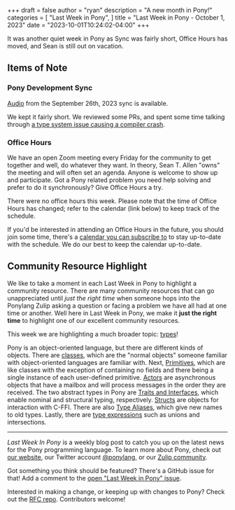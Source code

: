 +++
draft = false
author = "ryan"
description = "A new month in Pony!"
categories = [
    "Last Week in Pony",
]
title = "Last Week in Pony - October 1, 2023"
date = "2023-10-01T10:24:02-04:00"
+++

It was another quiet week in Pony as Sync was fairly short, Office Hours has moved, and Sean is still out on vacation.

## Items of Note

### Pony Development Sync

[Audio](https://sync-recordings.ponylang.io/r/2023_09_26.m4a) from the September 26th, 2023 sync is available.

We kept it fairly short. We reviewed some PRs, and spent some time talking through [a type system issue causing a compiler crash](https://github.com/ponylang/ponyc/issues/4451).

### Office Hours

We have an open Zoom meeting every Friday for the community to get together and well, do whatever they want. In theory, Sean T. Allen "owns" the meeting and will often set an agenda. Anyone is welcome to show up and participate. Got a Pony related problem you need help solving and prefer to do it synchronously? Give Office Hours a try.

There were no office hours this week. Please note that the time of Office Hours has changed; refer to the calendar (link below) to keep track of the schedule.

If you'd be interested in attending an Office Hours in the future, you should join some time, there's a [calendar you can subscribe to](https://calendar.google.com/calendar/ical/4465e68ae24131ae00461a40893f2637a2c9ac510e311a44ff78680e2f183ce3%40group.calendar.google.com/public/basic.ics) to stay up-to-date with the schedule. We do our best to keep the calendar up-to-date.

## Community Resource Highlight

We like to take a moment in each Last Week in Pony to highlight a community resource. There are many community resources that can go unappreciated until _just the right time_ when someone hops into the Ponylang Zulip asking a question or facing a problem we have all had at one time or another. Well here in Last Week in Pony, we make it **just the right time** to highlight one of our excellent community resources.

This week we are highlighting a much broader topic: [types](https://tutorial.ponylang.io/types/)!

Pony is an object-oriented language, but there are different kinds of objects. There are [classes](https://tutorial.ponylang.io/types/classes), which are the "normal objects" someone familiar with object-oriented languages are familiar with. Next, [Primitives](https://tutorial.ponylang.io/types/primitives), which are like classes with the exception of containing no fields and there being a single instance of each user-defined primitive. [Actors](https://tutorial.ponylang.io/types/actors) are asynchronous objects that have a mailbox and will process messages in the order they are received. The two abstract types in Pony are [Traits and Interfaces](https://tutorial.ponylang.io/types/traits-and-interfaces), which enable nominal and structural typing, respectively. [Structs](https://tutorial.ponylang.io/types/structs) are objects for interaction with C-FFI. There are also [Type Aliases](https://tutorial.ponylang.io/types/type-aliases), which give new names to old types. Lastly, there are [type expressions](https://tutorial.ponylang.io/types/type-expressions#intersections) such as unions and intersections.

---

_Last Week In Pony_ is a weekly blog post to catch you up on the latest news for the Pony programming language. To learn more about Pony, check out [our website](https://ponylang.io), our Twitter account [@ponylang](https://twitter.com/ponylang), or our [Zulip community](https://ponylang.zulipchat.com).

Got something you think should be featured? There's a GitHub issue for that! Add a comment to the [open "Last Week in Pony" issue](https://github.com/ponylang/ponylang.github.io/issues?q=is%3Aissue+is%3Aopen+label%3Alast-week-in-pony).

Interested in making a change, or keeping up with changes to Pony? Check out the [RFC repo](https://github.com/ponylang/rfcs). Contributors welcome!
